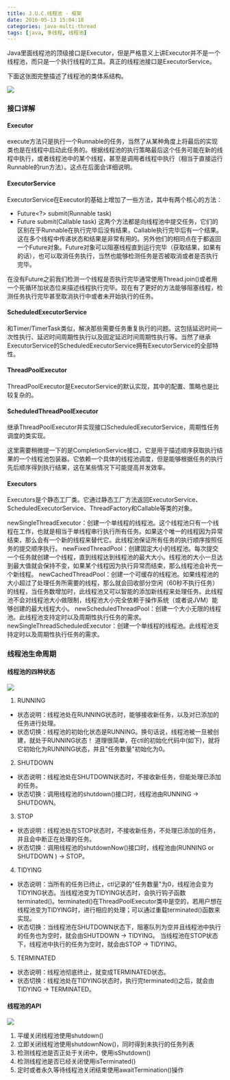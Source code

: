 ```yaml
---
title: J.U.C.线程池 - 框架
date: 2016-05-13 15:04:18
categories: java-multi-thread
tags: [java, 多线程, 线程池]
---
```

Java里面线程池的顶级接口是Executor，但是严格意义上讲Executor并不是一个线程池，而只是一个执行线程的工具。真正的线程池接口是ExecutorService。

下面这张图完整描述了线程池的类体系结构。

![](https://static.tmaczhao.cn/images/java_multi_thread/Executor-class_thumb.png)

<!-- more -->

### 接口详解
#### Executor
execute方法只是执行一个Runnable的任务，当然了从某种角度上将最后的实现类也是在线程中启动此任务的。根据线程池的执行策略最后这个任务可能在新的线程中执行，或者线程池中的某个线程，甚至是调用者线程中执行（相当于直接运行Runnable的run方法）。这点在后面会详细说明。

#### ExecutorService
ExecutorService在Executor的基础上增加了一些方法，其中有两个核心的方法：
- Future<?> submit(Runnable task)
- <T> Future<T> submit(Callable<T> task)
这两个方法都是向线程池中提交任务，它们的区别在于Runnable在执行完毕后没有结果，Callable执行完毕后有一个结果。这在多个线程中传递状态和结果是非常有用的。另外他们的相同点在于都返回一个Future对象。Future对象可以阻塞线程直到运行完毕（获取结果，如果有的话），也可以取消任务执行，当然也能够检测任务是否被取消或者是否执行完毕。

在没有Future之前我们检测一个线程是否执行完毕通常使用Thread.join()或者用一个死循环加状态位来描述线程执行完毕。现在有了更好的方法能够阻塞线程，检测任务执行完毕甚至取消执行中或者未开始执行的任务。

#### ScheduledExecutorService
和Timer/TimerTask类似，解决那些需要任务重复执行的问题。这包括延迟时间一次性执行、延迟时间周期性执行以及固定延迟时间周期性执行等。当然了继承ExecutorService的ScheduledExecutorService拥有ExecutorService的全部特性。

#### ThreadPoolExecutor
ThreadPoolExecutor是ExecutorService的默认实现，其中的配置、策略也是比较复杂的。

#### ScheduledThreadPoolExecutor
继承ThreadPoolExecutor并实现接口ScheduledExecutorService，周期性任务调度的类实现。

这里需要稍微提一下的是CompletionService接口，它是用于描述顺序获取执行结果的一个线程池包装器。它依赖一个具体的线程池调度，但是能够根据任务的执行先后顺序得到执行结果，这在某些情况下可能提高并发效率。



#### Executors
Executors是个静态工厂类。它通过静态工厂方法返回ExecutorService、ScheduledExecutorService、ThreadFactory和Callable等类的对象。

newSingleThreadExecutor：创建一个单线程的线程池。这个线程池只有一个线程在工作，也就是相当于单线程串行执行所有任务。如果这个唯一的线程因为异常结束，那么会有一个新的线程来替代它。此线程池保证所有任务的执行顺序按照任务的提交顺序执行。
newFixedThreadPool：创建固定大小的线程池。每次提交一个任务就创建一个线程，直到线程达到线程池的最大大小。线程池的大小一旦达到最大值就会保持不变，如果某个线程因为执行异常而结束，那么线程池会补充一个新线程。
newCachedThreadPool：创建一个可缓存的线程池。如果线程池的大小超过了处理任务所需要的线程，那么就会回收部分空闲（60秒不执行任务）的线程，当任务数增加时，此线程池又可以智能的添加新线程来处理任务。此线程池不会对线程池大小做限制，线程池大小完全依赖于操作系统（或者说JVM）能够创建的最大线程大小。
newScheduledThreadPool：创建一个大小无限的线程池。此线程池支持定时以及周期性执行任务的需求。
newSingleThreadScheduledExecutor：创建一个单线程的线程池。此线程池支持定时以及周期性执行任务的需求。


### 线程池生命周期
#### 线程池的四种状态
![](https://static.tmaczhao.cn/notes/20190508112135.png)

1. RUNNING
- 状态说明：线程池处在RUNNING状态时，能够接收新任务，以及对已添加的任务进行处理。
- 状态切换：线程池的初始化状态是RUNNING。换句话说，线程池被一旦被创建，就处于RUNNING状态！
道理很简单，在ctl的初始化代码中(如下)，就将它初始化为RUNNING状态，并且"任务数量"初始化为0。

2. SHUTDOWN
- 状态说明：线程池处在SHUTDOWN状态时，不接收新任务，但能处理已添加的任务。
- 状态切换：调用线程池的shutdown()接口时，线程池由RUNNING -> SHUTDOWN。

3. STOP
- 状态说明：线程池处在STOP状态时，不接收新任务，不处理已添加的任务，并且会中断正在处理的任务。
- 状态切换：调用线程池的shutdownNow()接口时，线程池由(RUNNING or SHUTDOWN ) -> STOP。

4. TIDYING
- 状态说明：当所有的任务已终止，ctl记录的"任务数量"为0，线程池会变为TIDYING状态。当线程池变为TIDYING状态时，会执行钩子函数terminated()。terminated()在ThreadPoolExecutor类中是空的，若用户想在线程池变为TIDYING时，进行相应的处理；可以通过重载terminated()函数来实现。
- 状态切换：当线程池在SHUTDOWN状态下，阻塞队列为空并且线程池中执行的任务也为空时，就会由SHUTDOWN -> TIDYING。
当线程池在STOP状态下，线程池中执行的任务为空时，就会由STOP -> TIDYING。

5. TERMINATED
- 状态说明：线程池彻底终止，就变成TERMINATED状态。
- 状态切换：线程池处在TIDYING状态时，执行完terminated()之后，就会由TIDYING -> TERMINATED。

#### 线程池的API
![](https://static.tmaczhao.cn/images/java_multi_thread/ExecutorService-LifeCycle_thumb.png)

1. 平缓关闭线程池使用shutdown()
2. 立即关闭线程池使用shutdownNow()，同时得到未执行的任务列表
3. 检测线程池是否正处于关闭中，使用isShutdown()
4. 检测线程池是否已经关闭使用isTerminated()
5. 定时或者永久等待线程池关闭结束使用awaitTermination()操作















